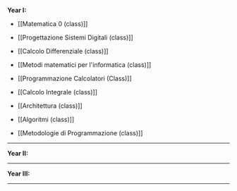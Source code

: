 **Year I:**
- [[Matematica 0 (class)]]

- [[Progettazione Sistemi Digitali (class)]]
- [[Calcolo Differenziale (class)]]
- [[Metodi matematici per l'informatica (class)]]
- [[Programmazione Calcolatori (Class)]]

- [[Calcolo Integrale (class)]]
- [[Architettura (class)]]
- [[Algoritmi (class)]]
- [[Metodologie di Programmazione (class)]]

---
**Year II:**

---
**Year III:**

---
